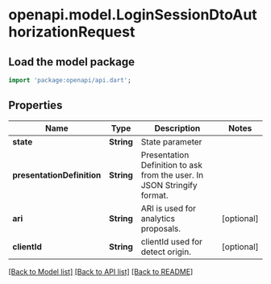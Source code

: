 # openapi.model.LoginSessionDtoAuthorizationRequest

## Load the model package

```dart
import 'package:openapi/api.dart';
```

## Properties

| Name                       | Type       | Description                                                             | Notes      |
| -------------------------- | ---------- | ----------------------------------------------------------------------- | ---------- |
| **state**                  | **String** | State parameter                                                         |
| **presentationDefinition** | **String** | Presentation Definition to ask from the user. In JSON Stringify format. |
| **ari**                    | **String** | ARI is used for analytics proposals.                                    | [optional] |
| **clientId**               | **String** | clientId used for detect origin.                                        | [optional] |

[[Back to Model list]](../README.md#documentation-for-models) [[Back to API list]](../README.md#documentation-for-api-endpoints) [[Back to README]](../README.md)
